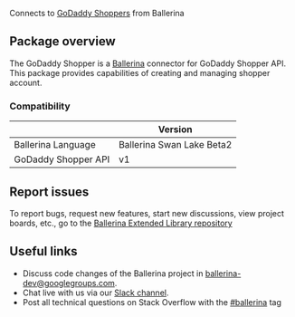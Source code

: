 Connects to [GoDaddy Shoppers](https://developer.godaddy.com/doc/endpoint/shoppers) from Ballerina
## Package overview
The GoDaddy Shopper is a [Ballerina](https://ballerina.io/) connector for GoDaddy Shopper API. This package provides capabilities of 
creating and managing shopper account.

### Compatibility
|                              | Version                   |
|------------------------------|---------------------------|
| Ballerina Language           | Ballerina Swan Lake Beta2 |
| GoDaddy Shopper API          | v1                        |

## Report issues
To report bugs, request new features, start new discussions, view project boards, etc., go to the [Ballerina Extended Library repository](https://github.com/ballerina-platform/ballerina-extended-library)

## Useful links
- Discuss code changes of the Ballerina project in [ballerina-dev@googlegroups.com](mailto:ballerina-dev@googlegroups.com).
- Chat live with us via our [Slack channel](https://ballerina.io/community/slack/).
- Post all technical questions on Stack Overflow with the [#ballerina](https://stackoverflow.com/questions/tagged/ballerina) tag
